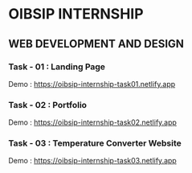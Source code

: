 # OIBSIP INTERNSHIP
## WEB DEVELOPMENT AND DESIGN
### Task - 01 : Landing Page
Demo : https://oibsip-internship-task01.netlify.app

### Task - 02 : Portfolio
Demo : https://oibsip-internship-task02.netlify.app

### Task - 03 : Temperature Converter Website
Demo : https://oibsip-internship-task03.netlify.app